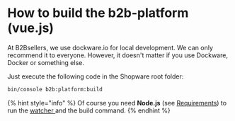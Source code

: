 # How to build the b2b-platform (vue.js)

At B2Bsellers, we use dockware.io for local development. We can only recommend it to everyone. However, it doesn't matter if you use Dockware, Docker or something else.

Just execute the following code in the Shopware root folder:

```bash
bin/console b2b:platform:build
```

{% hint style="info" %}
Of course you need **Node.js** (see [Requirements](../../user-guide/setup/requirements.md)) to run the [watcher ](how-to-start-the-b2b-platform-vue.js-watcher.md)and the build command.
{% endhint %}
